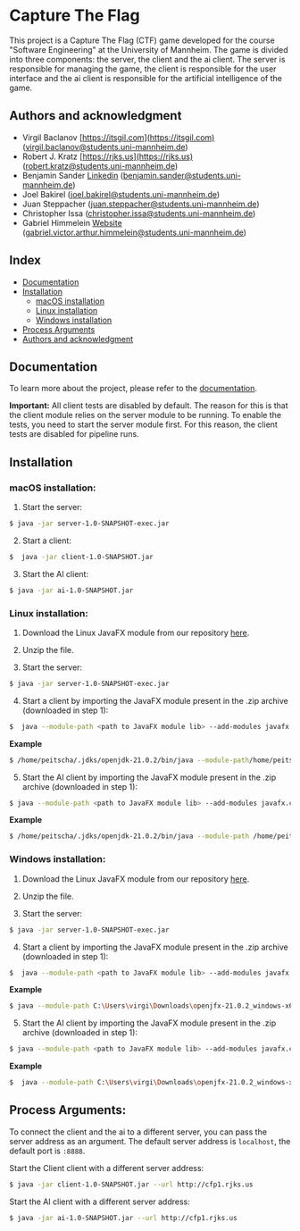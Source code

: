 # Capture The Flag

This project is a Capture The Flag (CTF) game developed for the course "Software Engineering" at the University of Mannheim. The game is divided into three components: the server, the client and the ai client. The server is responsible for managing the game, the client is responsible for the user interface and the ai client is responsible for the artificial intelligence of the game.

## Authors and acknowledgment

- Virgil Baclanov [https://itsgil.com](https://itsgil.com) (virgil.baclanov@students.uni-mannheim.de)
- Robert J. Kratz [https://rjks.us](https://rjks.us) (robert.kratz@students.uni-mannheim.de)
- Benjamin Sander [Linkedin](https://www.linkedin.com/in/benjamin-sander-17b398289/) (benjamin.sander@students.uni-mannheim.de)
- Joel Bakirel (joel.bakirel@students.uni-mannheim.de)
- Juan Steppacher (juan.steppacher@students.uni-mannheim.de)
- Christopher Issa (christopher.issa@students.uni-mannheim.de)
- Gabriel Himmelein [Website](https://gabrielhimmelein.com) (gabriel.victor.arthur.himmelein@students.uni-mannheim.de)

## Index

- [Documentation](#documentation)
- [Installation](#installation)
  - [macOS installation](#macos-installation)
  - [Linux installation](#linux-installation)
  - [Windows installation](#windows-installation)
- [Process Arguments](#process-arguments)
- [Authors and acknowledgment](#authors-and-acknowledgment)

## Documentation

To learn more about the project, please refer to the [documentation](/docs/README.md).

**Important:** All client tests are disabled by default. The reason for this is that the client module relies on the server module to be running. To enable the tests, you need to start the server module first. For this reason, the client tests are disabled for pipeline runs.

## Installation

### macOS installation:

1. Start the server:

```bash
$ java -jar server-1.0-SNAPSHOT-exec.jar
```

2. Start a client:

```bash
$  java -jar client-1.0-SNAPSHOT.jar
```

3. Start the AI client:

```bash
$ java -jar ai-1.0-SNAPSHOT.jar
```

### Linux installation:

1. Download the Linux JavaFX module from our repository [here](https://swt-praktikum.informatik.uni-mannheim.de/cfp/cfp1/-/blob/main/utilities/openjfx-22.0.1_linux-x64_bin-sdk.zip?ref_type=heads).

2. Unzip the file.

3. Start the server:

```bash
$ java -jar server-1.0-SNAPSHOT-exec.jar
```

4. Start a client by importing the JavaFX module present in the .zip
   archive (downloaded in step 1):

```bash
$  java --module-path <path to JavaFX module lib> --add-modules javafx.controls,javafx.fxml -jar client-1.0-SNAPSHOT.jar
```

**Example**

```bash
$ /home/peitscha/.jdks/openjdk-21.0.2/bin/java --module-path/home/peitscha/Downloads/openjfx-22.0.1_linux-x64_bin-sdk/javafx-sdk-22.0.1/lib --add-modules javafx.controls,javafx.fxml -jar client-1.0-SNAPSHOT.jar
```

5. Start the AI client by importing the JavaFX module present in the
   .zip archive (downloaded in step 1):

```bash
$ java --module-path <path to JavaFX module lib> --add-modules javafx.controls,javafx.fxml -jar ai-1.0-SNAPSHOT.jar
```

**Example**

```bash
$ /home/peitscha/.jdks/openjdk-21.0.2/bin/java --module-path /home/peitscha/Downloads/openjfx-22.0.1_linux-x64_bin-sdk/javafx-sdk-22.0.1/lib --add-modules javafx.controls,javafx.fxml -jar ai-1.0-SNAPSHOT.jar
```

### Windows installation:

1. Download the Linux JavaFX module from our repository [here](https://swt-praktikum.informatik.uni-mannheim.de/cfp/cfp1/-/blob/main/utilities/openjfx-21.0.2_windows-x64_bin-sdk.zip?ref_type=heads).

2. Unzip the file.

3. Start the server:

```bash
$ java -jar server-1.0-SNAPSHOT-exec.jar
```

4. Start a client by importing the JavaFX module present in the .zip
   archive (downloaded in step 1):

```bash
$  java --module-path <path to JavaFX module lib> --add-modules javafx.controls,javafx.fxml -jar client-1.0-SNAPSHOT.jar
```

**Example**

```bash
$ java --module-path C:\Users\virgi\Downloads\openjfx-21.0.2_windows-x64_bin-sdk\javafx-sdk-21.0.2\lib --add-modules javafx.controls,javafx.fxml -jar client-1.0-SNAPSHOT.jar
```

5. Start the AI client by importing the JavaFX module present in the
   .zip archive (downloaded in step 1):

```bash
$ java --module-path <path to JavaFX module lib> --add-modules javafx.controls,javafx.fxml -jar ai-1.0-SNAPSHOT.jar
```

**Example**

```bash
$  java --module-path C:\Users\virgi\Downloads\openjfx-21.0.2_windows-x64_bin-sdk\javafx-sdk-21.0.2\lib --add-modules javafx.controls,javafx.fxml -jar ai-1.0-SNAPSHOT.jar
```

## Process Arguments:

To connect the client and the ai to a different server, you can pass the server address as an argument. The default server address is `localhost`, the default port is `:8888`.

Start the Client client with a different server address:

```bash
$ java -jar client-1.0-SNAPSHOT.jar --url http://cfp1.rjks.us
```

Start the AI client with a different server address:

```bash
$ java -jar ai-1.0-SNAPSHOT.jar --url http://cfp1.rjks.us
```
